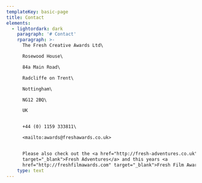 ```yaml
---
templateKey: basic-page
title: Contact
elements:
  - lightordark: dark
    paragraph: '# Contact'
    rparagraph: >-
      The Fresh Creative Awards Ltd\

      Rosewood House\

      84a Main Road\

      Radcliffe on Trent\

      Nottingham\

      NG12 2BQ\

      UK  


      +44 (0) 1159 333811\

      <mailto:awards@freshawards.co.uk>


      Please also check out the <a href="http://fresh-adventures.co.uk"
      target="_blank">Fresh Adventures</a> and this years <a
      href="http://freshfilmawards.com" target="_blank">Fresh Film Awards</a>.
    type: text
---
```


